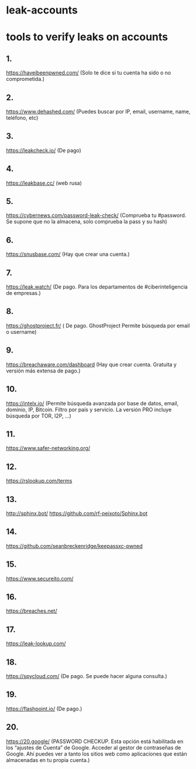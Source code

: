 # leak-accounts

# tools to verify leaks on accounts

## 1.
https://haveibeenpwned.com/ (Solo te dice si tu cuenta ha sido o no comprometida.)

## 2.
https://www.dehashed.com/ (Puedes buscar por IP, email, username, name, teléfono, etc)

## 3.
https://leakcheck.io/ (De pago)

## 4.
https://leakbase.cc/ (web rusa)

## 5.
https://cybernews.com/password-leak-check/ (Comprueba tu #password. Se supone que no la almacena, solo comprueba la pass y su hash)

## 6.
https://snusbase.com/ (Hay que crear una cuenta.)

## 7.
https://leak.watch/ (De pago. Para los departamentos de #ciberinteligencia de empresas.)

## 8.
https://ghostproject.fr/ ( De pago. GhostProject Permite búsqueda por email o username)

## 9.
https://breachaware.com/dashboard (Hay que crear cuenta. Gratuita y versión más extensa de pago.)

## 10.
https://intelx.io/ (Permite búsqueda avanzada por base de datos, email, dominio, IP, Bitcoin. Filtro por país y servicio. La versión PRO incluye búsqueda por TOR, I2P, …)

## 11.
https://www.safer-networking.org/

## 12.
https://rslookup.com/terms

## 13.
http://sphinx.bot/
https://github.com/rf-peixoto/Sphinx.bot

## 14.
https://github.com/seanbreckenridge/keepassxc-pwned

## 15.
https://www.secureito.com/

## 16.
https://breaches.net/

## 17.
https://leak-lookup.com/

## 18.
https://spycloud.com/ (De pago. Se puede hacer alguna consulta.)

## 19.
https://flashpoint.io/ (De pago.)

## 20.
https://20.google/ (PASSWORD CHECKUP. Esta opción está habilitada en los “ajustes de Cuenta” de Google. Acceder al gestor de contraseñas de Google. Ahí puedes ver a tanto los sitios web como aplicaciones que están almacenadas en tu propia cuenta.)